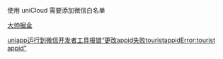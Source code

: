 使用 uniCloud 需要添加微信白名单

[大帅掘金](https://juejin.cn/user/2955079655898093)





[uniapp运行到微信开发者工具报错“更改appid失败touristappidError:tourist appid”](https://blog.csdn.net/qq_43542239/article/details/110080958)

